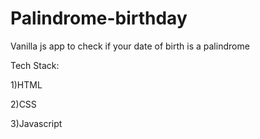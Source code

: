 # Palindrome-birthday
Vanilla js app to check if your date of birth is a palindrome 

Tech Stack:

1)HTML

2)CSS

3)Javascript
